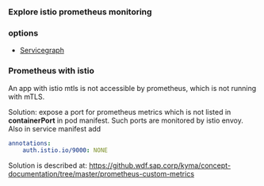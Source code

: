 ### Explore istio prometheus monitoring


### options

- [Servicegraph](https://istio.io/docs/tasks/telemetry/servicegraph/)


### Prometheus with istio
An app with istio mtls is not accessible by prometheus, which is not running with mTLS.

Solution: expose a port for prometheus metrics which is not listed in **containerPort** in pod manifest. Such ports are monitored by istio envoy.
Also in service manifest add 
```yaml
annotations:
    auth.istio.io/9000: NONE   
```

Solution is described at:
https://github.wdf.sap.corp/kyma/concept-documentation/tree/master/prometheus-custom-metrics